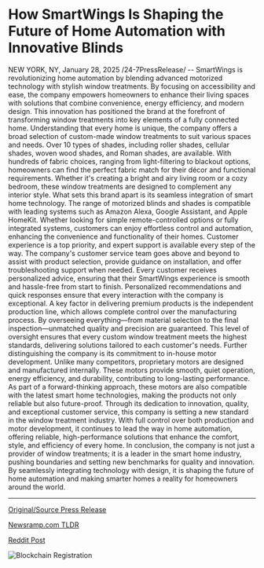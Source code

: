 # How SmartWings Is Shaping the Future of Home Automation with Innovative Blinds

NEW YORK, NY, January 28, 2025 /24-7PressRelease/ -- SmartWings is revolutionizing home automation by blending advanced motorized technology with stylish window treatments. By focusing on accessibility and ease, the company empowers homeowners to enhance their living spaces with solutions that combine convenience, energy efficiency, and modern design. This innovation has positioned the brand at the forefront of transforming window treatments into key elements of a fully connected home.  Understanding that every home is unique, the company offers a broad selection of custom-made window treatments to suit various spaces and needs. Over 10 types of shades, including roller shades, cellular shades, woven wood shades, and Roman shades, are available. With hundreds of fabric choices, ranging from light-filtering to blackout options, homeowners can find the perfect fabric match for their décor and functional requirements. Whether it's creating a bright and airy living room or a cozy bedroom, these window treatments are designed to complement any interior style.  What sets this brand apart is its seamless integration of smart home technology. The range of motorized blinds and shades is compatible with leading systems such as Amazon Alexa, Google Assistant, and Apple HomeKit. Whether looking for simple remote-controlled options or fully integrated systems, customers can enjoy effortless control and automation, enhancing the convenience and functionality of their homes.  Customer experience is a top priority, and expert support is available every step of the way. The company's customer service team goes above and beyond to assist with product selection, provide guidance on installation, and offer troubleshooting support when needed. Every customer receives personalized advice, ensuring that their SmartWings experience is smooth and hassle-free from start to finish. Personalized recommendations and quick responses ensure that every interaction with the company is exceptional.  A key factor in delivering premium products is the independent production line, which allows complete control over the manufacturing process. By overseeing everything—from material selection to the final inspection—unmatched quality and precision are guaranteed. This level of oversight ensures that every custom window treatment meets the highest standards, delivering solutions tailored to each customer's needs.  Further distinguishing the company is its commitment to in-house motor development. Unlike many competitors, proprietary motors are designed and manufactured internally. These motors provide smooth, quiet operation, energy efficiency, and durability, contributing to long-lasting performance. As part of a forward-thinking approach, these motors are also compatible with the latest smart home technologies, making the products not only reliable but also future-proof.  Through its dedication to innovation, quality, and exceptional customer service, this company is setting a new standard in the window treatment industry. With full control over both production and motor development, it continues to lead the way in home automation, offering reliable, high-performance solutions that enhance the comfort, style, and efficiency of every home.  In conclusion, the company is not just a provider of window treatments; it is a leader in the smart home industry, pushing boundaries and setting new benchmarks for quality and innovation. By seamlessly integrating technology with design, it is shaping the future of home automation and making smarter homes a reality for homeowners around the world. 

---

[Original/Source Press Release](https://www.24-7pressrelease.com/press-release/519176/how-smartwings-is-shaping-the-future-of-home-automation-with-innovative-blinds)
                    

[Newsramp.com TLDR](https://newsramp.com/curated-news/smartwings-revolutionizes-home-automation-with-stylish-motorized-window-treatments/13a20839ff816a657ddd6238312d72bf) 

 



[Reddit Post](https://www.reddit.com/r/Business_NewsRamp/comments/1ibwy6w/smartwings_revolutionizes_home_automation_with/) 



![Blockchain Registration](https://cdn.newsramp.app/24-7PressRelease/qrcode/251/28/ableowRQ.webp)